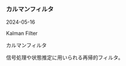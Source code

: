 <article id="カルマンフィルタ">

### カルマンフィルタ

<p class="st_update_header">2024-05-16</p>
<p class="st_name_header_en">Kalman Filter</p>
<p class="st_name_header_jp">カルマンフィルタ</p>
<div class="article_explanation">信号処理や状態推定に用いられる再帰的フィルタ。</div>
</article>
